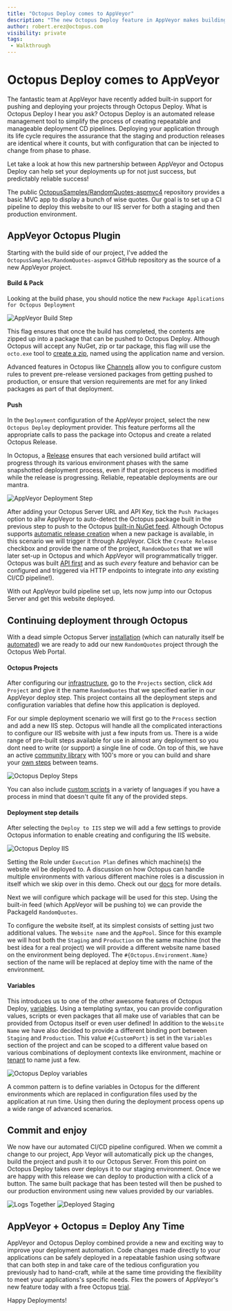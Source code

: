 ```yaml
---
title: "Octopus Deploy comes to AppVeyor"
description: "The new Octopus Deploy feature in AppVeyor makes building Continuous Deployments even easier"
author: robert.erez@octopus.com
visibility: private
tags: 
 - Walkthrough
---
```


# Octopus Deploy comes to AppVeyor
The fantastic team at AppVeyor have recently added built-in support for pushing and deploying your projects through Octopus Deploy. What is Octopus Deploy I hear you ask? Octopus Deploy is an automated release management tool to simplify the process of creating repeatable and manageable deployment CD pipelines. Deploying your application through its life cycle requires the assurance that the staging and production releases are identical where it counts, but with configuration that can be injected to change from phase to phase.

Let take a look at how this new partnership between AppVeyor and Octopus Deploy can help set your deployments up for not just success, but predictably reliable success!

The public [OctopusSamples/RandomQuotes-aspmvc4](https://github.com/OctopusSamples/RandomQuotes-aspmvc4) repository provides a basic MVC app to display a bunch of wise quotes. Our goal is to set up a CI pipeline to deploy this website to our IIS server for both a staging and then production environment.

## AppVeyor Octopus Plugin
Starting with the build side of our project, I've added the `OctopusSamples/RandomQuotes-aspmvc4` GitHub repository as the source of a new AppVeyor project.

#### Build & Pack
Looking at the build phase, you should notice the new `Package Applications for Octopus Deployment`

![AppVeyor Build Step](appveyor_build_step.png)

This flag ensures that once the build has completed, the contents are zipped up into a package that can be pushed to Octopus Deploy. Although Octopus will accept any NuGet, zip or tar package, this flag will use the `octo.exe` tool to [create a zip](https://octopus.com/docs/packaging-applications/creating-packages/creating-zip-packages), named using the application name and version.

 Advanced features in Octopus like [Channels](https://octopus.com/docs/deployment-process/channels) allow you to configure custom rules to prevent pre-release versioned packages from getting pushed to production, or ensure that version requirements are met for any linked packages as part of that deployment.

#### Push
In the `Deployment` configuration of the AppVeyor project, select the new `Octopus Deploy` deployment provider. This feature performs all the appropriate calls to pass the package into Octopus and create a related Octopus Release.

In Octopus, a [Release](https://octopus.com/docs/deployment-process/releases) ensures that each versioned build artifact will progress through its various environment phases with the same snapshotted deployment process, even if that project process is modified while the release is progressing. Reliable, repeatable deployments are our mantra.

![AppVeyor Deployment Step](appveyor_build_deployment.png)

After adding your Octopus Server URL and API Key, tick the `Push Packages` option to allw AppVeyor to auto-detect the Octopus package built in the previous step to push to the Octopus [built-in NuGet feed](https://octopus.com/docs/packaging-applications/package-repositories/pushing-packages-to-the-built-in-repository). Although Octopus supports [automatic release creation](https://octopus.com/docs/deployment-process/releases/automatic-release-creation) when a new package is available, in this scenario we will trigger it through AppVeyor. Click the `Create Release` checkbox and provide the name of the project, `RandomQuotes` that we will later set-up in Octopus and which AppVeyor will programmatically trigger. Octopus was built [API first](https://octopus.com/docs/api-and-integration/api) and as such _every_ feature and behavior can be configured and triggered via HTTP endpoints to integrate into _any_ existing CI/CD pipeline!).

With out AppVeyor build pipeline set up, lets now jump into our Octopus Server and get this website deployed.

## Continuing deployment through Octopus
With a dead simple Octopus Server [installation](https://octopus.com/docs/installation) (which can naturally itself be [automated](https://octopus.com/docs/installation/automating-installation)) we are ready to add our new `RandomQuotes` project through the Octopus Web Portal.

#### Octopus Projects
After configuring our [infrastructure](https://octopus.com/docs/infrastructure), go to the `Projects` section, click `Add Project` and give it the name `RandomQuotes` that we specified earlier in our AppVeyor deploy step. This project contains all the deployment steps and configuration variables that define how this application is deployed.

For our simple deployment scenario we will first go to the `Process` section and add a new IIS step. Octopus will handle all the complicated interactions to configure our IIS website with just a few inputs from us. There is a wide range of pre-built steps available for use in almost any deployment so you dont need to write (or support) a single line of code. On top of this, we have an active [community library](https://octopus.com/docs/deployment-process/steps/community-step-templates) with 100's more or you can build and share your [own steps](https://octopus.com/docs/deployment-process/steps/community-step-templates) between teams.

![Octopus Deploy Steps](octopus_many_steps.png)

 You can also include [custom scripts](https://octopus.com/docs/deploying-applications/custom-scripts) in a variety of languages if you have a process in mind that doesn't quite fit any of the provided steps.

#### Deployment step details
After selecting the `Deploy to IIS` step we will add a few settings to provide Octopus information to enable creating and configuring the IIS website.

![Octopus Deploy IIS](octopus_iis_step.png)

Setting the Role under `Execution Plan` defines which machine(s) the website wil be deployed to. A discussion on how Octopus can handle multiple environments with various different machine roles is a discussion in itself which we skip over in this demo. Check out our [docs](https://octopus.com/docs/infrastructure/environments) for more details.

Next we will configure which package will be used for this step. Using the built-in feed (which AppVeyor will be pushing to) we can provide the PackageId `RandomQuotes`.

To configure the website itself, at its simplest consists of setting just two additional values. The `Website name` and the `AppPool`. Since for this example we will host both the `Staging` and `Production` on the same machine (not the best idea for a real project) we will provide a different website name based on the environment being deployed. The `#{Octopus.Environment.Name}` section of the name will be replaced at deploy time with the name of the environment.

#### Variables
 This introduces us to one of the other awesome features of Octopus Deploy, [variables](https://octopus.com/docs/deployment-process/variables). Using a templating syntax, you can provide configuration values, scripts or even packages that all make use of variables that can be provided from Octopus itself or even user defined! In addition to the `Website Name` we have also decided to provide a different binding port between  `Staging` and `Production`. This value `#{CustomPort}` is set in the `Variables` section of the project and can be scoped to a different value based on various combinations of deployment contexts like environment, machine or [tenant](https://octopus.com/docs/deployment-patterns/multi-tenant-deployments) to name just a few.

![Octopus Deploy variables](octopus_variables.png)

A common pattern is to define variables in Octopus for the different environments which are replaced in configuration files used by the application at run time. Using then during the deployment process opens up a wide range of advanced scenarios.

## Commit and enjoy
We now have our automated CI/CD pipeline configured. When we commit a change to our project, App Veyor will automatically pick up the changes, build the project and push it to our Octopus Server. From this point on Octopus Deploy takes over deploys it to our staging environment. Once we are happy with this release we can deploy to production with a click of a button. The same built package that has been tested will then be pushed to our production environment using new values provided by our variables.

![Logs Together](logs_together.png)
![Deployed Staging](deployed_staging.png)

## AppVeyor + Octopus = Deploy Any Time
AppVeyor and Octopus Deploy combined provide a new and exciting way to improve your deployment automation. Code changes made directly to your applications can be safely deployed in a repeatable fashion using software that can both step in and take care of the tedious configuration you previously had to hand-craft, while at the same time providing the flexibility to meet your applications's specific needs. Flex the powers of AppVeyor's new feature today with a free Octopus [trial](https://octopus.com/licenses/trial).

Happy Deployments!
